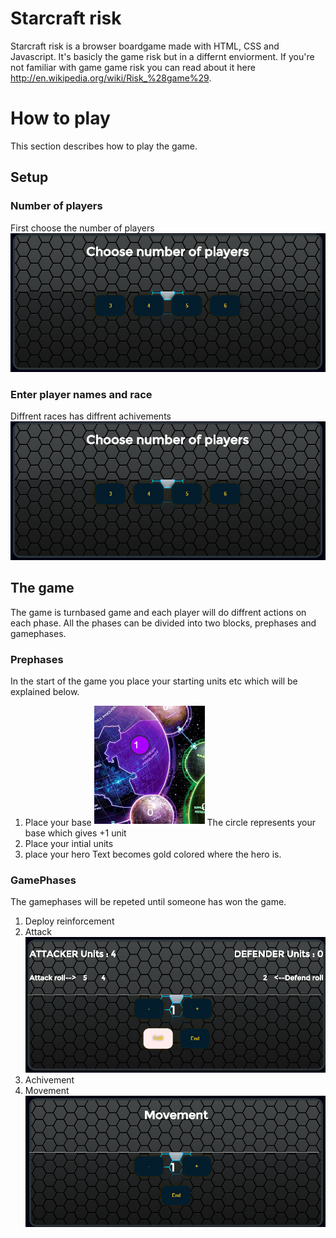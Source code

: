 # Starcraft risk

Starcraft risk is a browser boardgame made with HTML, CSS and Javascript. It's basicly the game risk but in a differnt enviorment. If you're not familiar with game game risk you can read about it here http://en.wikipedia.org/wiki/Risk_%28game%29.

# How to play
This section describes how to play the game.

## Setup
### Number of players
First choose the number of players
![Number of players](https://github.com/whey86/starcraft/blob/master/screens/1.png?raw=true)
### Enter player names and race
Diffrent races has diffrent achivements
![Race and name](https://github.com/whey86/starcraft/blob/master/screens/1.png?raw=true)
## The game
The game is turnbased game and each player will do diffrent actions on each phase. All the phases can be divided into two blocks, prephases and gamephases. 

### Prephases
In the start of the game you place your starting units etc which will be explained below.

1. Place your base
![Base](https://github.com/whey86/starcraft/blob/master/screens/3.png?raw=true)
The circle represents your base which gives +1 unit
2. Place your intial units
3. place your hero 
Text becomes gold colored where the hero is.

### GamePhases
The gamephases will be repeted until someone has won the game.

1. Deploy reinforcement
2. Attack
![Attack](https://github.com/whey86/starcraft/blob/master/screens/4.png?raw=true)
3. Achivement
4. Movement
![Movement](https://github.com/whey86/starcraft/blob/master/screens/5.png?raw=true)



